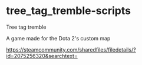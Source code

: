 # tree_tag_tremble-scripts
Tree tag tremble

A game made for the Dota 2's custom map

https://steamcommunity.com/sharedfiles/filedetails/?id=2075256320&searchtext=
